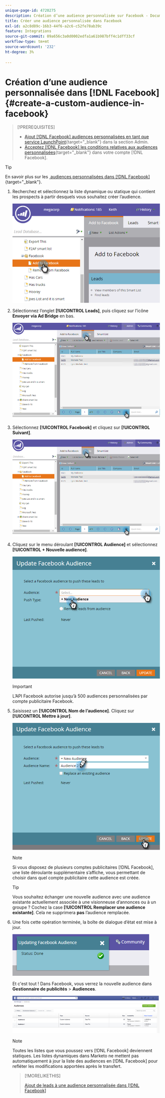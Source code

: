 ```yaml
---
unique-page-id: 4720275
description: Création d’une audience personnalisée sur Facebook - Documents Marketo - Documentation du produit
title: Créer une audience personnalisée dans Facebook
exl-id: a2c8d89c-16b3-44f6-a2c6-c52fe78ab39c
feature: Integrations
source-git-commit: 09a656c3a0d0002edfa1a61b987bff4c1dff33cf
workflow-type: tm+mt
source-wordcount: '232'
ht-degree: 3%

---
```


# Création d’une audience personnalisée dans [!DNL Facebook] {#create-a-custom-audience-in-facebook}

>[!PREREQUISITES]
>
>* [Ajout  [!DNL Facebook]  audiences personnalisées en tant que service LaunchPoint](/help/marketo/product-docs/demand-generation/ad-network-integrations/add-facebook-custom-audiences-as-a-launchpoint-service.md){target="_blank"} dans la section Admin.
>* [Acceptez [!DNL Facebook] les conditions relatives aux audiences personnalisées](https://www.facebook.com/ads/manage/customaudiences/tos.php){target="_blank"} dans votre compte [!DNL Facebook].

>[!TIP]
>
>En savoir plus sur les [&#x200B; audiences personnalisées dans  [!DNL Facebook]](https://www.facebook.com/help/341425252616329){target="_blank"}.

1. Recherchez et sélectionnez la liste dynamique ou statique qui contient les prospects à partir desquels vous souhaitez créer l’audience.

   ![](assets/create-a-custom-audience-in-facebook-1.png)

1. Sélectionnez l’onglet **[!UICONTROL Leads]**, puis cliquez sur l’icône **Envoyer via Ad Bridge** en bas.

   ![](assets/create-a-custom-audience-in-facebook-2.png)

1. Sélectionnez **[!UICONTROL Facebook]** et cliquez sur **[!UICONTROL Suivant]**.

   ![](assets/create-a-custom-audience-in-facebook-3.png)

1. Cliquez sur le menu déroulant **[!UICONTROL Audience]** et sélectionnez **[!UICONTROL + Nouvelle audience]**.

   ![](assets/create-a-custom-audience-in-facebook-4.png)

   >[!IMPORTANT]
   >
   >L’API Facebook autorise jusqu’à 500 audiences personnalisées par compte publicitaire Facebook.

1. Saisissez un **[!UICONTROL Nom de l’audience]**. Cliquez sur **[!UICONTROL Mettre à jour]**.

   ![](assets/create-a-custom-audience-in-facebook-5.png)

   >[!NOTE]
   >
   >Si vous disposez de plusieurs comptes publicitaires [!DNL Facebook], une liste déroulante supplémentaire s’affiche, vous permettant de choisir dans quel compte publicitaire cette audience est créée.

   >[!TIP]
   >
   >Vous souhaitez échanger une nouvelle audience avec une audience existante actuellement associée à une visionneuse d’annonces ou à un groupe ? Cochez la case **[!UICONTROL Remplacer une audience existante]**. Cela ne supprimera **pas** l’audience remplacée.

1. Une fois cette opération terminée, la boîte de dialogue d’état est mise à jour.

   ![](assets/create-a-custom-audience-in-facebook-6.png)

   Et c&#39;est tout ! Dans Facebook, vous verrez la nouvelle audience dans **Gestionnaire de publicités** > **Audiences**.

   ![](assets/create-a-custom-audience-in-facebook-7.png)

   >[!NOTE]
   >
   >Toutes les listes que vous poussez vers [!DNL Facebook] deviennent statiques. Les listes dynamiques dans Marketo ne mettent pas automatiquement à jour la liste des audiences en [!DNL Facebook] pour refléter les modifications apportées après le transfert.

   >[!MORELIKETHIS]
   >
   >[Ajout de leads à une audience personnalisée dans  [!DNL Facebook]](/help/marketo/product-docs/demand-generation/facebook/add-leads-to-a-custom-audience-in-facebook.md)
